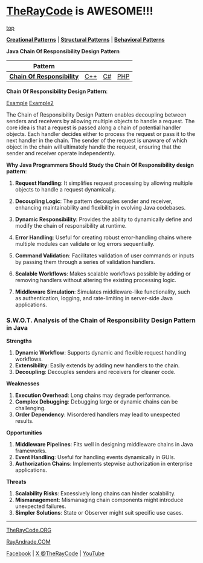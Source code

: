 # [TheRayCode](../../../README.md) is AWESOME!!!

[top](../README.md)

**[Creational Patterns](../../Creational/README.md)** | **[Structural Patterns](../../Structural/README.md)** | **[Behavioral Patterns](../README.md)**

**Java Chain Of Responsibility Design Pattern**

|Pattern|   |   |   |
|---|---|---|---|
| [**Chain Of Responsibility**](README.md) | [C++](../../../Csharp/Behavioral/ChainOfResponsibility/README.md) | [C#](../../../Csharp/Behavioral/ChainOfResponsibility/README.md) | [PHP](../../../PHP/Behavioral/ChainOfResponsibility/README.md) |

**Chain Of Responsibility Design Pattern**:

[Example](Example/README.md)  [Example2](Example2/README.md)

The Chain of Responsibility Design Pattern enables decoupling between senders and receivers by allowing multiple objects to handle a request. The core idea is that a request is passed along a chain of potential handler objects. Each handler decides either to process the request or pass it to the next handler in the chain. The sender of the request is unaware of which object in the chain will ultimately handle the request, ensuring that the sender and receiver operate independently.

**Why Java Programmers Should Study the Chain Of Responsibility design pattern**:

1. **Request Handling**: It simplifies request processing by allowing multiple objects to handle a request dynamically.

2. **Decoupling Logic**: The pattern decouples sender and receiver, enhancing maintainability and flexibility in evolving Java codebases.

3. **Dynamic Responsibility**: Provides the ability to dynamically define and modify the chain of responsibility at runtime.

4. **Error Handling**: Useful for creating robust error-handling chains where multiple modules can validate or log errors sequentially.

5. **Command Validation**: Facilitates validation of user commands or inputs by passing them through a series of validation handlers.

6. **Scalable Workflows**: Makes scalable workflows possible by adding or removing handlers without altering the existing processing logic.

7. **Middleware Simulation**: Simulates middleware-like functionality, such as authentication, logging, and rate-limiting in server-side Java applications.

### **S.W.O.T. Analysis of the Chain of Responsibility Design Pattern in Java**

**Strengths**  
1. **Dynamic Workflow**: Supports dynamic and flexible request handling workflows.  
2. **Extensibility**: Easily extends by adding new handlers to the chain.  
3. **Decoupling**: Decouples senders and receivers for cleaner code.

**Weaknesses**  
1. **Execution Overhead**: Long chains may degrade performance.  
2. **Complex Debugging**: Debugging large or dynamic chains can be challenging.  
3. **Order Dependency**: Misordered handlers may lead to unexpected results.

**Opportunities**  
1. **Middleware Pipelines**: Fits well in designing middleware chains in Java frameworks.  
2. **Event Handling**: Useful for handling events dynamically in GUIs.  
3. **Authorization Chains**: Implements stepwise authorization in enterprise applications.

**Threats**  
1. **Scalability Risks**: Excessively long chains can hinder scalability.  
2. **Mismanagement**: Mismanaging chain components might introduce unexpected failures.  
3. **Simpler Solutions**: State or Observer might suit specific use cases.

---


[TheRayCode.ORG](https://www.TheRayCode.org)

[RayAndrade.COM](https://www.RayAndrade.com)

[Facebook](https://www.facebook.com/TheRayCode/) | [X @TheRayCode](https://www.x.com/TheRayCode/) | [YouTube](https://www.youtube.com/TheRayCode/)
